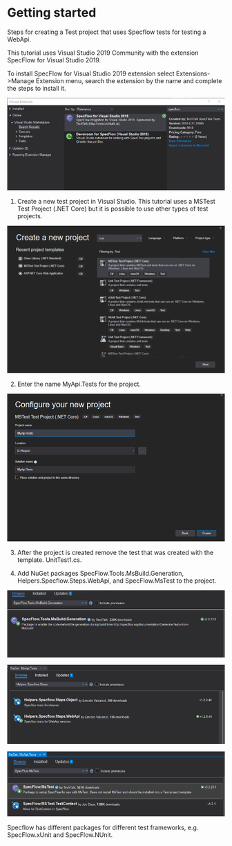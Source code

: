 # Getting started

Steps for creating a Test project that uses Specflow tests for testing a WebApi.

This tutorial uses Visual Studio 2019 Community with the extension SpecFlow for Visual Studio 2019.

To install SpecFlow for Visual Studio 2019 extension select Extensions->Manage Extension menu, search the extension by the name and complete the steps to install it.

![Extensions](specflow-extension.png)

1.	Create a new test project in Visual Studio. This tutorial uses a MSTest Test Project  (.NET Core) but it is possible to use other types of test projects.

![Create New Project](create-new-project.png)

2.	Enter the name MyApi.Tests for the project.

![Configure New Project](configure-new-project.png)

3.	After the project is created remove the test that was created with the template. UnitTest1.cs.

5.	Add NuGet packages SpecFlow.Tools.MsBuild.Generation, Helpers.Specflow.Steps.WebApi, and SpecFlow.MsTest to the project.

![SpecFlow.Tools.MsBuild.Generation](SpecFlow.Tools.MsBuild.Generation.png)

![Helpers.Specflow.Steps.WebApi](Helpers.Specflow.Steps.WebApi.png)

![SpecFlow.MsTest](SpecFlow.MsTest.png)

Specflow has different packages for different test frameworks, e.g. SpecFlow.xUnit and SpecFlow.NUnit.


